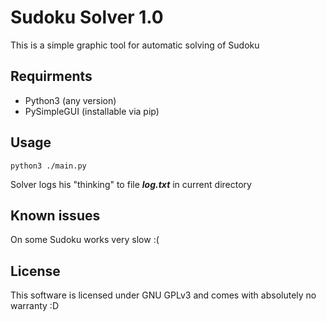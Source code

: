 # Sudoku Solver 1.0
This is a simple graphic tool for automatic solving of Sudoku

## Requirments
+ Python3 (any version)
+ PySimpleGUI (installable via pip)

## Usage
```
python3 ./main.py
```
Solver logs his "thinking" to file ***log.txt*** in current directory

## Known issues
On some Sudoku works very slow :(

## License
This software is licensed under GNU GPLv3 and comes with absolutely no warranty :D

